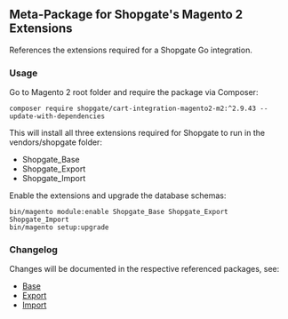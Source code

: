 ## Meta-Package for Shopgate's Magento 2 Extensions

References the extensions required for a Shopgate Go integration.

### Usage

Go to Magento 2 root folder and require the package via Composer:
```
composer require shopgate/cart-integration-magento2-m2:^2.9.43 --update-with-dependencies
```

This will install all three extensions required for Shopgate to run in the vendors/shopgate folder:

* Shopgate_Base
* Shopgate_Export
* Shopgate_Import

Enable the extensions and upgrade the database schemas:
```
bin/magento module:enable Shopgate_Base Shopgate_Export Shopgate_Import
bin/magento setup:upgrade
```

### Changelog

Changes will be documented in the respective referenced packages, see:
* [Base](https://github.com/shopgate/cart-integration-magento2-base/blob/master/CHANGELOG.md)
* [Export](https://github.com/shopgate/cart-integration-magento2-export/blob/master/CHANGELOG.md)
* [Import](https://github.com/shopgate/cart-integration-magento2-import/blob/master/CHANGELOG.md)
